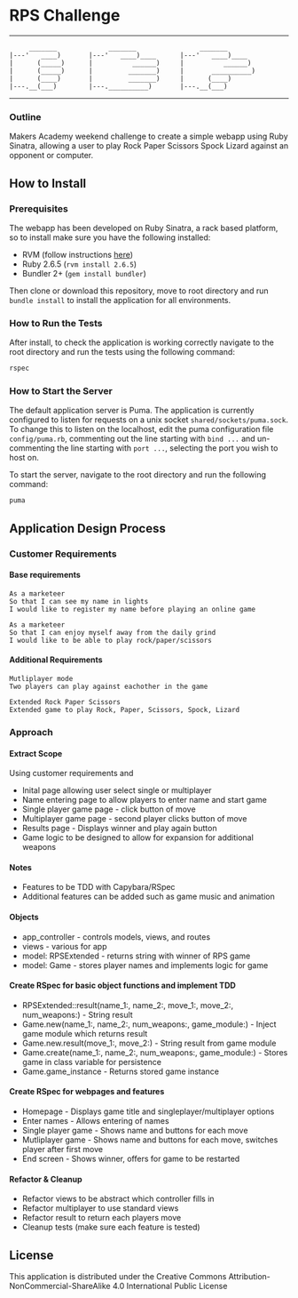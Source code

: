 # RPS Challenge
-------
```
     _______             _______                _______
|---'   ____)       |---'   ____)____      |---'   ____)____
|      (_____)      |          ______)     |          ______)
|      (_____)      |         _______)     |       __________)
|      (____)       |         _______)     |      (____)
|---.__(___)        |---.__________)       |---.__(___)

```
-------
### Outline

Makers Academy weekend challenge to create a simple webapp using Ruby Sinatra, allowing a user to play Rock Paper Scissors Spock Lizard against an opponent or computer.

## How to Install

### Prerequisites

The webapp has been developed on Ruby Sinatra, a rack based platform, so to install make sure you have the following installed:
- RVM (follow instructions [here](https://rvm.io/rvm/install))
- Ruby 2.6.5 (```rvm install 2.6.5```)
- Bundler 2+ (```gem install bundler```)

Then clone or download this repository, move to root directory and run ```bundle install``` to install the application for all environments. 

### How to Run the Tests

After install, to check the application is working correctly navigate to the root directory and run the tests using the following command:
```bash
rspec
```

### How to Start the Server

The default application server is Puma. The application is currently configured to listen for requests on a unix socket ```shared/sockets/puma.sock```. To change this to listen on the localhost, edit the puma configuration file ```config/puma.rb```, commenting out the line starting with ```bind ...``` and un-commenting the line starting with ```port ...```, selecting the port you wish to host on.

To start the server, navigate to the root directory and run the following command:
```bash
puma
```

## Application Design Process

### Customer Requirements
#### Base requirements
```
As a marketeer
So that I can see my name in lights
I would like to register my name before playing an online game
```
```
As a marketeer
So that I can enjoy myself away from the daily grind
I would like to be able to play rock/paper/scissors
```
#### Additional Requirements
```
Mutliplayer mode
Two players can play against eachother in the game
```
```
Extended Rock Paper Scissors
Extended game to play Rock, Paper, Scissors, Spock, Lizard
```

### Approach

#### Extract Scope
Using customer requirements and
- Inital page allowing user select single or multiplayer
- Name entering page to allow players to enter name and start game
- Single player game page - click button of move
- Multiplayer game page - second player clicks button of move
- Results page - Displays winner and play again button
- Game logic to be designed to allow for expansion for additional weapons

#### Notes
- Features to be TDD with Capybara/RSpec
- Additional features can be added such as game music and animation

#### Objects
- app_controller - controls models, views, and routes
- views - various for app
- model: RPSExtended - returns string with winner of RPS game
- model: Game - stores player names and implements logic for game

#### Create RSpec for basic object functions and implement TDD
- RPSExtended::result(name_1:, name_2:, move_1:, move_2:, num_weapons:) - String result
- Game.new(name_1:, name_2:, num_weapons:, game_module:) - Inject game module which returns result
- Game.new.result(move_1:, move_2:) - String result from game module
- Game.create(name_1:, name_2:, num_weapons:, game_module:) - Stores game in class variable for persistence
- Game.game_instance - Returns stored game instance

#### Create RSpec for webpages and features
- Homepage - Displays game title and singleplayer/multiplayer options
- Enter names - Allows entering of names
- Single player game - Shows name and buttons for each move
- Mutliplayer game - Shows name and buttons for each move, switches player after first move
- End screen - Shows winner, offers for game to be restarted

#### Refactor & Cleanup
- Refactor views to be abstract which controller fills in
- Refactor multiplayer to use standard views
- Refactor result to return each players move
- Cleanup tests (make sure each feature is tested)


## License

This application is distributed under the Creative Commons Attribution-NonCommercial-ShareAlike 4.0 International Public License